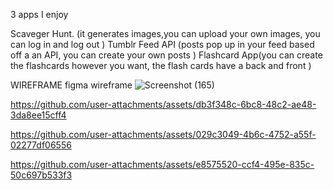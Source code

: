 
3 apps I enjoy

Scaveger Hunt. (it generates images,you can upload your own images, you can log in and log out )
Tumblr Feed API (posts pop up in your feed based off a an API, you can create your own posts )
Flashcard App(you can create the flashcards however you want, the flash cards have a back and front )

WIREFRAME
figma wireframe 
![Screenshot (165)](https://github.com/user-attachments/assets/73a48a13-b94c-475f-8935-f980d2254271)


https://github.com/user-attachments/assets/db3f348c-6bc8-48c2-ae48-3da8ee15cff4



https://github.com/user-attachments/assets/029c3049-4b6c-4752-a55f-02277df06556




https://github.com/user-attachments/assets/e8575520-ccf4-495e-835c-50c697b533f3

